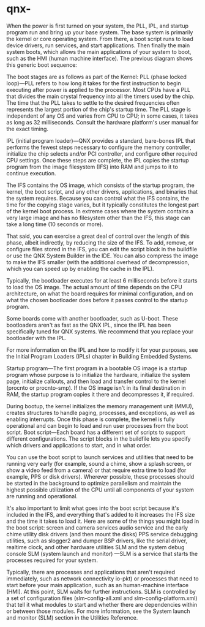 # qnx-





When the power is first turned on your system, the PLL, IPL, and startup program run and bring up your base system. The base system is primarily the kernel or core operating system. From there, a boot script runs to load device drivers, run services, and start applications. Then finally the main system boots, which allows the main applications of your system to boot, such as the HMI (human machine interface). The previous diagram shows this generic boot sequence:





The boot stages are as follows as part of the Kernel:
PLL (phase locked loop)—PLL refers to how long it takes for the first instruction to begin executing after power is applied to the processor. Most CPUs have a PLL that divides the main crystal frequency into all the timers used by the chip. The time that the PLL takes to settle to the desired frequencies often represents the largest portion of the chip's startup time. The PLL stage is independent of any OS and varies from CPU to CPU; in some cases, it takes as long as 32 milliseconds. Consult the hardware platform's user manual for the exact timing.

IPL (initial program loader)—QNX provides a standard, bare-bones IPL that performs the fewest steps necessary to configure the memory controller, initialize the chip selects and/or PCI controller, and configure other required CPU settings. Once these steps are complete, the IPL copies the startup program from the image filesystem (IFS) into RAM and jumps to it to continue execution.

The IFS contains the OS image, which consists of the startup program, the kernel, the boot script, and any other drivers, applications, and binaries that the system requires. Because you can control what the IFS contains, the time for the copying stage varies, but it typically constitutes the longest part of the kernel boot process. In extreme cases where the system contains a very large image and has no filesystem other than the IFS, this stage can take a long time (10 seconds or more).

That said, you can exercise a great deal of control over the length of this phase, albeit indirectly, by reducing the size of the IFS. To add, remove, or configure files stored in the IFS, you can edit the script block in the buildfile or use the QNX System Builder in the IDE. You can also compress the image to make the IFS smaller (with the additional overhead of decompression, which you can speed up by enabling the cache in the IPL).

Typically, the bootloader executes for at least 6 milliseconds before it starts to load the OS image. The actual amount of time depends on the CPU architecture, on what the board requires for minimal configuration, and on what the chosen bootloader does before it passes control to the startup program.

Some boards come with another bootloader, such as U-boot. These bootloaders aren't as fast as the QNX IPL, since the IPL has been specifically tuned for QNX systems. We recommend that you replace your bootloader with the IPL.

For more information on the IPL and how to modify it for your purposes, see the Initial Program Loaders (IPLs) chapter in Building Embedded Systems.

Startup program—The first program in a bootable OS image is a startup program whose purpose is to initialize the hardware, initialize the system page, initialize callouts, and then load and transfer control to the kernel (procnto or procnto-smp). If the OS image isn't in its final destination in RAM, the startup program copies it there and decompresses it, if required.

During bootup, the kernel initializes the memory management unit (MMU), creates structures to handle paging, processes, and exceptions, as well as enabling interrupts. Once this phase is complete, the kernel is fully operational and can begin to load and run user processes from the boot script.
Boot script—Each board has a different set of scripts to support different configurations. The script blocks in the buildfile lets you specify which drivers and applications to start, and in what order.

You can use the boot script to launch services and utilities that need to be running very early (for example, sound a chime, show a splash screen, or show a video feed from a camera) or that require extra time to load (for example, PPS or disk drivers). Wherever possible, these processes should be started in the background to optimize parallelism and maintain the highest possible utilization of the CPU until all components of your system are running and operational.

It's also important to limit what goes into the boot script because it's included in the IFS, and everything that's added to it increases the IFS size and the time it takes to load it. Here are some of the things you might load in the boot script:
screen and camera services
audio service and the early chime utility
disk drivers (and then mount the disks)
PPS service
debugging utilities, such as slogger2 and dumper
BSP drivers, like the serial driver, realtime clock, and other hardware utilities
SLM and the system debug console
SLM (system launch and monitor) —SLM is a service that starts the processes required for your system.

Typically, there are processes and applications that aren't required immediately, such as network connectivity io-pkt) or processes that need to start before your main application, such as an human-machine interface (HMI). At this point, SLM waits for further instructions. SLM is controlled by a set of configuration files (slm-config-all.xml and slm-config-platform.xml) that tell it what modules to start and whether there are dependencies within or between those modules. For more information, see the System launch and monitor (SLM) section in the Utilities Reference.
